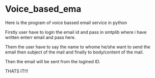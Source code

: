 # Voice_based_ema

Here is the program of voice bassed email service in python 

Firstly user have to login the email id and pass in smtplib where i have written enterr email and pass here.

Them the user have to say the name to whome he/she want to send the email 
then subject of the mail and 
finally to body/content of the mail.

Then the email will be sent from the logined ID.

THATS IT!!!
